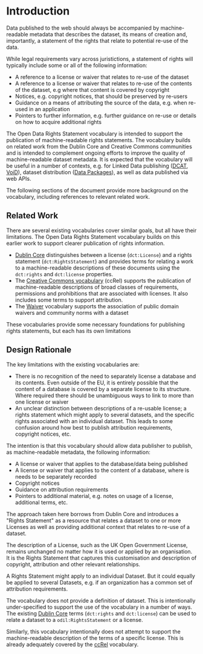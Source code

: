 # Introduction

Data published to the web should always be accompanied by machine-readable metadata that describes the dataset, its means of creation and, importantly, a statement of the rights that relate to potential re-use of the data. 

While legal requirements vary across juristictions, a statement of rights will typically include some or all of the following information:

* A reference to a license or waiver that relates to re-use of the dataset
* A reference to a license or waiver that relates to re-use of the contents of the dataset, e.g where that content is covered by copyright
* Notices, e.g. copyright notices, that should be preserved by re-users
* Guidance on a means of attributing the source of the data, e.g. when re-used in an application
* Pointers to further information, e.g. further guidance on re-use or details on how to acquire additional rights

The Open Data Rights Statement vocabulary is intended to support the publication of machine-readable rights statements. The vocabulary builds on related work from the Dublin Core and Creative Commons communities and is intended to complement ongoing efforts to improve the quality of machine-readable dataset metadata. It is expected that the vocabulary will be useful in a number of contexts, e.g. for Linked Data publishing ([DCAT](http://www.w3.org/TR/vocab-dcat/), [VoiD](http://www.w3.org/TR/void/)), dataset distribution ([Data Packages](http://www.dataprotocols.org/en/latest/data-packages.html)), as well as data published via web APIs.

The following sections of the document provide more background on the vocabulary, including references to relevant related work.

## Related Work

There are several existing vocabularies cover similar goals, but all have their limitations. The Open Data Rights Statement vocabulary builds on this earlier work to support clearer publication of rights information.

* [Dublin Core](http://dublincore.org/documents/dcmi-terms/) distinguishes between a license (`dct:License`) and a rights statement (`dct:RightsStatement`) and provides terms for relating a work to a machine-readable descriptions of these documents using the `dct:rights` and `dct:license` properties.
* The [Creative Commons vocabulary](http://creativecommons.org/ns) (ccRel) supports the publication of machine-readable descriptions of broad classes of requirements, permissions and prohibitions that are associated with licenses. It also includes some terms to support attribution.
* The [Waiver](http://vocab.org/waiver/terms/.html) vocabulary supports the association of public domain waivers and community norms with a dataset

These vocabularies provide some necessary foundations for publishing rights statements, but each has its own limitations

## Design Rationale

The key limitations with the existing vocabularies are:

* There is no recognition of the need to separately license a database and its contents. Even outside of the EU, it is entirely possible that the content of a database is covered by a separate license to its structure. Where required there should be unambiguous ways to link to more than one license or waiver
* An unclear distinction between descriptions of a re-usable license; a rights statement which might apply to several datasets, and the specific rights associated with an individual dataset. This leads to some confusion around how best to publish attribution requirements, copyright notices, etc.

The intention is that this vocabulary should allow data publisher to publish, as machine-readable metadata, the following information:

* A license or waiver that applies to the database/data being published
* A license or waiver that applies to the content of a database, where is needs to be separately recorded
* Copyright notices
* Guidance on attribution requirements
* Pointers to additional material, e.g. notes on usage of a license, additional terms, etc.

The approach taken here borrows from Dublin Core and introduces a "Rights Statement" as a resource that relates a dataset to one or more Licenses as well as providing additional context that relates to re-use of a dataset.

The description of a License, such as the UK Open Government License, remains unchanged no matter how it is used or applied by an organisation. It is the Rights Statement that captures this customisation and description of copyright, attribution and other relevant relationships.

A Rights Statement might apply to an individual Dataset. But it could equally be applied to several Datasets, e.g. if an organization has a common set of attribution requirements.

The vocabulary does not provide a definition of dataset. This is intentionally under-specified to support the use of the vocabulary in a number of ways. The existing [Dublin Core](http://dublincore.org/documents/dcmi-terms/) terms (`dct:rights` and `dct:license`) can be used to relate a dataset to a `odil:RightsStatement` or a license.

Similarly, this vocabulary intentionally does not attempt to support the machine-readable description of the terms of a specific license. This is already adequately covered by the [ccRel](http://creativecommons.org/ns) vocabulary.



